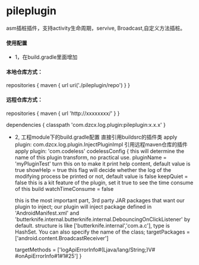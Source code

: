 # pileplugin
asm插桩插件，支持activity生命周期，servive, Broadcast,自定义方法插桩。

#### 使用配置
 * 1，在build.gradle里面增加
#### <a name="3">本地仓库方式：</a>
repositories {
  maven {
    url uri('./pileplugin/repo')
  }
}

#### <a name="3">远程仓库方式：</a>
repositories {
  maven {
    url 'http://xxxxxxxx/'
  }
}

dependencies {
  classpath 'com.dzcx.log.plugin:pileplugin:x.x.x'
}

 * 2, 工程module下的build.gradle配置
直接引用buildsrc的插件类
apply plugin: com.dzcx.log.plugin.InjectPluginImpl
引用远程maven仓库的插件
apply plugin: 'com.codeless'
codelessConfig {
    this will determine the name of this plugin transform, no practical use.
    pluginName = 'myPluginTest'
    turn this on to make it print help content, default value is true
    showHelp = true
    this flag will decide whether the log of the modifying process be printed or not, default value is false
    keepQuiet = false
    this is a kit feature of the plugin, set it true to see the time consume of this build
    watchTimeConsume = false

    this is the most important part, 3rd party JAR packages that want our plugin to inject;
    our plugin will inject package defined in 'AndroidManifest.xml' and 'butterknife.internal.butterknife.internal.DebouncingOnClickListener' by default.
    structure is like ['butterknife.internal','com.a.c'], type is HashSet<String>.
    You can also specify the name of the class;
    targetPackages = ['android.content.BroadcastReceiver']

    targetMethods = ['logApiErrorInfo#(Ljava/lang/String;)V# #onApiErrorInfo#1#1#25']
}
